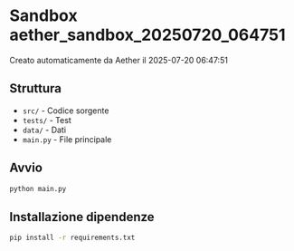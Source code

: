 # Sandbox aether_sandbox_20250720_064751

Creato automaticamente da Aether il 2025-07-20 06:47:51

## Struttura
- `src/` - Codice sorgente
- `tests/` - Test
- `data/` - Dati
- `main.py` - File principale

## Avvio
```bash
python main.py
```

## Installazione dipendenze
```bash
pip install -r requirements.txt
```
